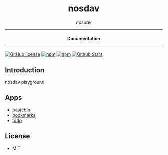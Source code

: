 

<div align="center">  
  <h1>nosdav</h1>
</div>

<div align="center">  
<i>nosdav</i>
</div>

---

<div align="center">
<h4>Documentation</h4>
</div>

---

[![GitHub license](https://img.shields.io/badge/license-MIT-blue.svg)](https://github.com/play-grounds/nosdav/blob/gh-pages/LICENSE)
[![npm](https://img.shields.io/npm/v/nosdav-play)](https://npmjs.com/package/nosdav-play)
[![npm](https://img.shields.io/npm/dw/nosdav-play.svg)](https://npmjs.com/package/nosdav-play)
[![Github Stars](https://img.shields.io/github/stars/play-grounds/nosdav.svg)](https://github.com/play-grounds/nosdav/)

## Introduction

nosdav playground

## Apps

- [pastebin](./pastebin.html)
- [bookmarks](./bookmarks.html)
- [todo](./todo.html)

## License

- MIT
